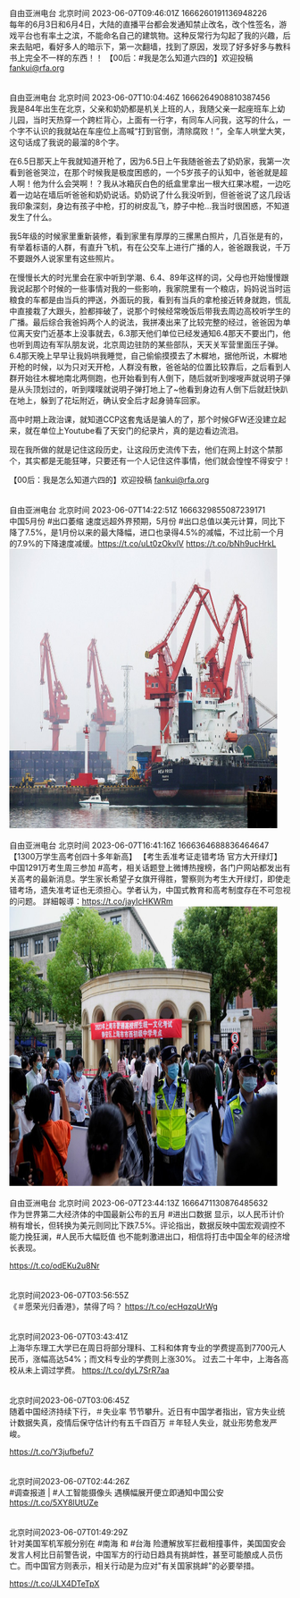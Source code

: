 自由亚洲电台 北京时间 2023-06-07T09:46:01Z 1666260191136948226<br>每年的6月3日和6月4日，大陆的直播平台都会发通知禁止改名，改个性签名，游戏平台也有率土之滨，不能命名自己的建筑物。这种反常行为勾起了我的兴趣，后来去贴吧，看好多人的暗示下，第一次翻墙，找到了原因，发现了好多好多与教科书上完全不一样的东西！！
【00后：#我是怎么知道六四的】欢迎投稿 fankui@rfa.org<br><br><br>自由亚洲电台 北京时间 2023-06-07T10:04:46Z 1666264908810387456<br>我是84年出生在北京，父亲和奶奶都是机关上班的人，我随父亲一起座班车上幼儿园，当时天热穿一个跨栏背心，上面有一行字，有同车人问我，这写的什么，一个字不认识的我就站在车座位上高喊“打到官倒，清除腐败！”，全车人哄堂大笑，这句话成了我说的最溜的8个字。

在6.5日那天上午我就知道开枪了，因为6.5日上午我随爸爸去了奶奶家，我第一次看到爸爸哭泣，在那个时候我是极度困惑的，一个5岁孩子的认知中，爸爸就是超人啊！他为什么会哭啊！？我从冰箱灰白色的纸盒里拿出一根大红果冰棍，一边吃着一边站在墙后听爸爸和奶奶说话。奶奶说了什么我没听到，但爸爸说了这几段话我印象深刻，身边有孩子中枪，打的树皮乱飞，脖子中枪...我当时很困惑，不知道发生了什么。

我5年级的时候家里重新装修，看到家里有厚厚的三摞黑白照片，几百张是有的，有举着标语的人群，有直升飞机，有在公交车上进行广播的人，爸爸跟我说，千万不要跟外人说家里有这些照片。

在慢慢长大的时光里会在家中听到学潮、6.4、89年这样的词，父母也开始慢慢跟我说起那个时候的一些事情对我的一些影响，我家院里有一个粮店，妈妈说当时运粮食的车都是由当兵的押送，外面玩的我，看到有当兵的拿枪接近转身就跑，慌乱中直接栽了大跟头，脸都摔破了，说那个时候经常晚饭后带我去周边高校听学生的广播。最后综合我爸妈两个人的说法，我拼凑出来了比较完整的经过，爸爸因为单位离天安门近基本上没事就去，6.3那天他们单位已经发通知6.4那天不要出门，他也听到周边有军队朋友说，北京周边驻防的某些部队，天天关军营里面压子弹。6.4那天晚上早早让我妈哄我睡觉，自己偷偷摸摸去了木樨地，据他所说，木樨地开枪的时候，以为只对天开枪，人群没有散，爸爸站的位置比较靠后，之后看到人群开始往木樨地南北两侧跑，也开始看到有人倒下，随后就听到嗖嗖声就说明子弹是从头顶划过的，听到噗噗就说明子弹打地上了~他看到身边有人倒下后就赶快趴在地上，躲到了花坛附近，确认安全后才起身骑车回家。

高中时期上政治课，就知道CCP这套鬼话是骗人的了，那个时候GFW还没建立起来，就在单位上Youtube看了天安门的纪录片，真的是边看边流泪。

现在我所做的就是记住这段历史，让这段历史流传下去，他们在网上封这个禁那个，其实都是无能狂哮，只要还有一个人记住这件事情，他们就会惶惶不得安宁！

【00后：我是怎么知道六四的】欢迎投稿 fankui@rfa.org<br><br><br>自由亚洲电台 北京时间 2023-06-07T14:22:51Z 1666329855087239171<br>中国5月份 #出口萎缩 速度远超外界预期，5月份 #出口总值以美元计算，同比下降了7.5%，是1月份以来的最大降幅，进口也录得4.5%的减幅，不过比前一个月的7.9%的下降速度减缓。https://t.co/uLt0zOkvlV https://t.co/bNh9ucHrkL<br><img src='/temp/image/2023/t-Month-6/1666329855087239171_0.jpg' width='480' height='500'><br><br>自由亚洲电台 北京时间 2023-06-07T16:41:16Z 1666364688836464647<br>【1300万学生高考创四十多年新高】
【考生丢准考证走错考场 官方大开绿灯】
中国1291万考生周三参加 #高考，相关话题登上微博热搜榜，各门户网站都发出有关高考的最新消息。学生家长希望子女旗开得胜，警察则为考生大开绿灯，即使走错考场，遗失准考证也无须担心。学者认为，中国式教育和高考制度存在不可忽视的问题。
詳細報導：https://t.co/jayIcHKWRm<br><img src='/temp/image/2023/t-Month-6/1666364688836464647_0.jpg' width='480' height='500'><br><br>自由亚洲电台 北京时间 2023-06-07T23:44:13Z 1666471130876485632<br>作为世界第二大经济体的中国最新公布的五月 #进出口数据 显示，以人民币计价稍有增长，但转换为美元则同比下跌7.5%。评论指出，数据反映中国宏观调控不能力挽狂澜，#人民币大幅贬值 也不能刺激进出口，相信将打击中国全年的经济增长表现。

https://t.co/odEKu2u8Nr<br><br><br>北京时间2023-06-07T03:56:55Z<br>《＃愿荣光归香港》，禁得了吗？
https://t.co/ecHqzqUrWg<br><br><br>北京时间2023-06-07T03:43:41Z<br>上海华东理工大学已在周日将部分理科、工科和体育专业的学费提高到7700元人民币，涨幅高达54%；而文科专业的学费则上涨30%。
过去二十年中，上海各高校从未上调过学费。
https://t.co/dyL7SrR7aa<br><br><br>北京时间2023-06-07T03:06:45Z<br>随着中国经济持续下行，＃失业率 节节攀升。近日有中国学者指出，官方失业统计数据失真，疫情后保守估计约有五千四百万 ＃年轻人失业，就业形势愈发严峻。

https://t.co/Y3jufbefu7<br><br><br>北京时间2023-06-07T02:44:26Z<br>#调查报道 | #人工智能摄像头 遇横幅展开便立即通知中国公安
https://t.co/5XY8lUtUZe<br><br><br>北京时间2023-06-07T01:49:29Z<br>针对美国军机军舰分别在 #南海 和 #台海 险遭解放军拦截相撞事件，美国国安会发言人柯比日前警告说，中国军方的行动日趋具有挑衅性，甚至可能酿成人员伤亡。而中国官方则表示，相关行动是为应对"有关国家挑衅"的必要举措。

https://t.co/JLX4DTeTpX<br><br><br>